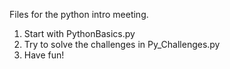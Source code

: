 Files for the python intro meeting.  

1. Start with PythonBasics.py
2. Try to solve the challenges in Py_Challenges.py
3. Have fun!